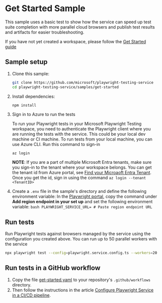 # Get Started Sample 

This sample uses a basic test to show how the service can speed up test suite completion with more parallel cloud browsers and publish test results and artifacts for easier troubleshooting.


If you have not yet created a workspace, please follow the [Get Started guide](../../README.md#get-started)


## Sample setup
1. Clone this sample:
    ```bash
    git clone https://github.com/microsoft/playwright-testing-service
    cd playwright-testing-service/samples/get-started
    ```

1. Install dependencies:
    ```bash
    npm install
    ```

1. Sign in to Azure to run the tests 

    To run your Playwright tests in your Microsoft Playwright Testing workspace, you need to authenticate the Playwright client where you are running the tests with the service. This could be your local dev machine or CI machine. To run tests from your local machine, you can use Azure CLI. Run this command to sign-in 
    
    ```CLI
    az login
    ```
    **NOTE**: If you are a part of multiple Microsoft Entra tenants, make sure you sign-in to the tenant where your workspace belongs. You can get the tenant id from Azure portal, see [Find your Microaoft Entra Tenant](https://learn.microsoft.com/en-us/azure/azure-portal/get-subscription-tenant-id#find-your-microsoft-entra-tenant). Once you get the id, sign in using the command `az login --tenant <TenantID>`

1. Create a `.env` file in the sample's directory and define the following environment variable: 
   In the [Playwright portal](https://aka.ms/mpt/portal), copy the command under **Add region endpoint in your set up** and set the following environment variable:
        ```bash
        PLAYWRIGHT_SERVICE_URL= # Paste region endpoint URL
        ```

## Run tests

Run Playwright tests against browsers managed by the service using the configuration you created above. You can run up to 50 parallel workers with the service

```bash
npx playwright test --config=playwright.service.config.ts --workers=20
```

## Run tests in a GitHub workflow
1. Copy the file [get-started.yaml](.github/workflows/get-started.yml) to your repository's `.github/workflows` directory. 
1. Then follow the instructions in the article [Configure Playwright Service in a CI/CD pipeline](https://aka.ms/mpt/configure-pipeline).
